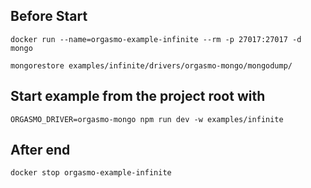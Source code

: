 
## Before Start
```
docker run --name=orgasmo-example-infinite --rm -p 27017:27017 -d mongo

mongorestore examples/infinite/drivers/orgasmo-mongo/mongodump/
```

## Start example from the project root with
```
ORGASMO_DRIVER=orgasmo-mongo npm run dev -w examples/infinite
```

## After end
```
docker stop orgasmo-example-infinite
```